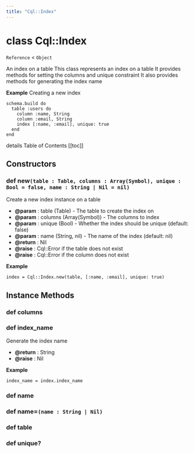 ```yaml
---
title: "Cql::Index"
---
```


# class Cql::Index

`Reference` < `Object`

An index on a table
This class represents an index on a table
It provides methods for setting the columns and unique constraint
It also provides methods for generating the index name

**Example** Creating a new index

```crystal
schema.build do
  table :users do
    column :name, String
    column :email, String
    index [:name, :email], unique: true
  end
end
```

details Table of Contents
[[toc]]

## Constructors

### def new`(table : Table, columns : Array(Symbol), unique : Bool = false, name : String | Nil = nil)`

Create a new index instance on a table

- **@param** : table (Table) - The table to create the index on
- **@param** : columns (Array(Symbol)) - The columns to index
- **@param** : unique (Bool) - Whether the index should be unique (default: false)
- **@param** : name (String, nil) - The name of the index (default: nil)
- **@return** : Nil
- **@raise** : Cql::Error if the table does not exist
- **@raise** : Cql::Error if the column does not exist

**Example**

```crystal
index = Cql::Index.new(table, [:name, :email], unique: true)
```

## Instance Methods

### def columns

### def index_name

Generate the index name

- **@return** : String
- **@raise** : Nil

**Example**

```crystal
index_name = index.index_name
```

### def name

### def name=`(name : String | Nil)`

### def table

### def unique?

